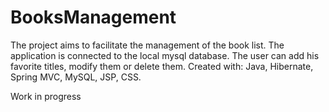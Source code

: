 # BooksManagement

The project aims to facilitate the management of the book list. The application is connected to the local mysql database. The user can add his favorite titles, modify them or delete them.
Created with:
Java,
Hibernate,
Spring MVC,
MySQL,
JSP,
CSS.

Work in progress
